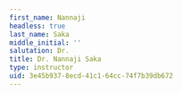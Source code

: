 ```yaml
---
first_name: Nannaji
headless: true
last_name: Saka
middle_initial: ''
salutation: Dr.
title: Dr. Nannaji Saka
type: instructor
uid: 3e45b937-8ecd-41c1-64cc-74f7b39db672
---
```

